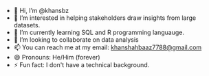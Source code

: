 - 👋 Hi, I’m @khansbz
- 👀 I’m interested in helping stakeholders draw insights from large datasets.
- 🌱 I’m currently learning SQL and R programming languauge.
- 💞️ I’m looking to collaborate on data analysis
- 📫 You can reach me at my email: khanshahbaaz7788@gmail.com
- 😄 Pronouns: He/Him (forever)
- ⚡ Fun fact: I don't have a technical background. 

<!---
khansbz/khansbz is a ✨ special ✨ repository because its `README.md` (this file) appears on your GitHub profile.
You can click the Preview link to take a look at your changes.
--->
